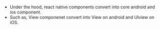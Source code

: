 - Under the hood, react native components convert into core android and ios component.
- Such as, View componenet convert into View on android and UIview on iOS.
